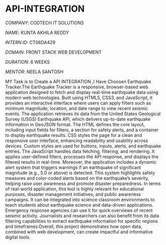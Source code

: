 # API-INTEGRATION

*COMPANY*: CODTECH IT SOLUTIONS

*NAME*: KUNTA AKHILA REDDY

*INTERN ID*: CT06DA429

*DOMAIN*: FRONT STACK WEB DEVELOPMENT

*DURATION*: 6 WEEKS

*MENTOR*: NEELA SANTOSH

MY Task is to Create a API INTEGRATION ,I Have Choosen Earthquake Tracker.The Earthquake Tracker is a responsive, browser-based web application designed to fetch and display real-time earthquake data using modern web technologies. Built using HTML5, CSS3, and JavaScript, it provides an interactive interface where users can apply filters such as minimum magnitude, location, and date range to view recent seismic events. The application retrieves its data from the United States Geological Survey (USGS) Earthquake API, which delivers up-to-date earthquake information in GeoJSON format.
The HTML defines the core layout, including input fields for filters, a section for safety alerts, and a container to display earthquake results. CSS styles the page for a clean and responsive user interface, enhancing readability and usability across devices. Custom styles are used for buttons, inputs, alerts, and earthquake entries. The JavaScript handles data fetching, filtering, and rendering. It applies user-defined filters, processes the API response, and displays the filtered results in real-time. Moreover, the application includes a dynamic alert system that triggers warnings if an earthquake of significant magnitude (e.g., 5.0 or above) is detected. This system highlights safety measures and color-coded alerts based on the earthquake’s severity, helping raise user awareness and promote disaster preparedness.
In terms of real-world application, this tool is highly relevant for educational purposes, disaster management initiatives, and public awareness campaigns. It can be integrated into science classroom environments to teach students about earthquake science and data-driven applications. Emergency response agencies can use it for quick overviews of recent seismic activity. Journalists and researchers can also benefit from its data filtering capabilities to extract earthquake information for specific regions and timeframes.Overall, this project demonstrates how open data, combined with web development, can create impactful and informative digital tools.

